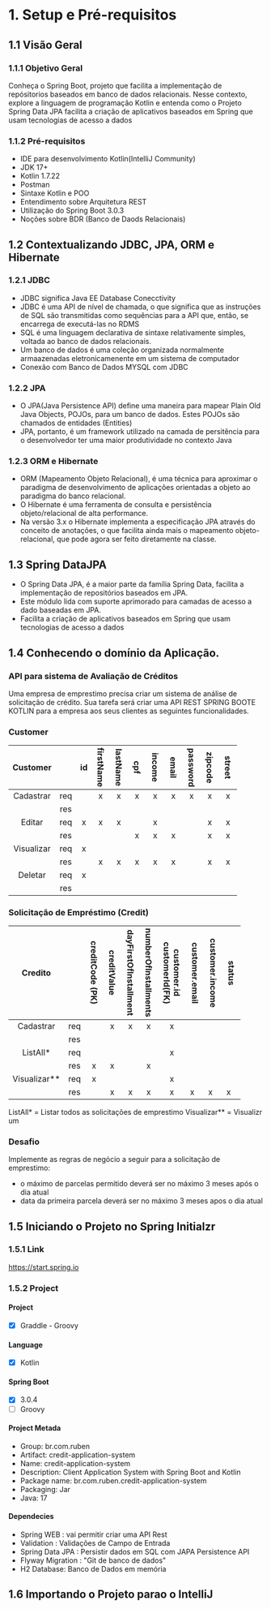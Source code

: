 # 1. Setup e Pré-requisitos
## 1.1 Visão Geral
### 1.1.1 Objetivo Geral
Conheça o Spring Boot, projeto que facilita a implementação de repósitorios baseados em banco de dados relacionais. Nesse contexto, explore a linguagem de programação  Kotlin e entenda como o Projeto Spring Data JPA facilita a criação de aplicativos baseados em Spring que usam tecnologias de acesso a dados

### 1.1.2 Pré-requisitos
- IDE para desenvolvimento Kotlin(IntelliJ Community)
- JDK 17+
- Kotlin 1.7.22
- Postman
- Sintaxe Kotlin e POO
- Entendimento sobre Arquitetura REST
- Utilização do Spring Boot 3.0.3
- Noções sobre BDR (Banco de Daods Relacionais)

## 1.2 Contextualizando JDBC, JPA, ORM e Hibernate
### 1.2.1 JDBC
- JDBC significa Java EE Database Conecctivity
- JDBC é uma API de nível de chamada, o que significa que as instruções de SQL são transmitidas como sequências para a API que, então, se encarrega de executá-las no RDMS
- SQL é uma linguagem declarativa de sintaxe relativamente simples, voltada ao banco  de dados relacionais.
- Um banco de dados é uma coleção organizada normalmente armaazenadas eletronicamenente em um sistema de computador
- Conexão com Banco de Dados MYSQL com JDBC

### 1.2.2 JPA
- O JPA(Java Persistence API) define uma maneira para mapear Plain Old Java Objects, POJOs, para um banco de dados. Estes POJOs são chamados  de entidades (Entities)
- JPA, portanto, é um framework utilizado na camada de persitência para o desenvolvedor ter uma maior produtividade no contexto Java

### 1.2.3 ORM e Hibernate
- ORM (Mapeamento Objeto Relacional), é uma técnica para aproximar o paradigma de desenvolvimento de aplicações orientadas a objeto ao paradigma do banco relacional.
- O Hibernate é uma ferramenta de consulta e persistência objeto/relacional de alta performance.
- Na versão 3.x o Hibernate implementa a especificação JPA através do conceito de anotações, o que facilita ainda mais o mapeamento objeto-relacional, que pode agora ser feito diretamente na classe.

## 1.3 Spring DataJPA
- O Spring Data JPA, é a maior parte da família Spring Data, facilita a implementação de repositórios baseados em JPA.
- Este módulo lida com suporte aprimorado para camadas de acesso a dado baseadas em JPA.
- Facilita a criação de aplicativos baseados em Spring que usam tecnologias de acesso a dados

## 1.4 Conhecendo o domínio da Aplicação.
### API para sistema de Avaliação de Créditos
Uma empresa de emprestimo precisa criar um sistema de análise de solicitação de crédito. Sua tarefa será criar uma API REST SPRING BOOTE KOTLIN para a empresa aos seus clientes as seguintes funcionalidades.

### Customer

<style>
.v {
    writing-mode: vertical-lr;
    text-align: center;
}
</style>

| Customer | | id | <div class="v">firstName</div> | <div class="v">lastName</div> | <div class="v">cpf</div> | <div class="v">income</div> | <div class="v">email</div> | <div class="v">password</div> | <div class="v">zipcode</div> | <div class="v">street</div> |
|:---:|:---:|:---:|:---:|:---:|:---:|:---:|:---:|:---:|:---:|:---:|
| Cadastrar | req | | x | x | x | x | x | x | x | x |
| | res | | | | | | | | | |
| Editar | req | x | x | x | | x | | | x | x |
| | res | | | | x | x | x | | x | x |
| Visualizar | req | x | | | | | | | | |
| | res | | x | x | x | x | x | | x | x |
| Deletar | req | x | | | | | | | | |
| | res | | | | | | | | | | 

### Solicitação de Empréstimo (Credit)

| Credito 	|  	| <div class="v">creditCode (PK)</div> 	| <div class="v">creditValue</div> 	| <div class="v">dayFirstOfInstallment</div> 	| <div class="v">numberOfInstallments</div> 	| <div class="v">customerId(FK)<br/>customer.id</div> 	| <div class="v">customer.email</div> 	| <div class="v">customer.income</div> 	| <div class="v">status</div> 	|
|:---:	|:---:	|:---:	|:---:	|:---:	|:---:	|:---:	|---	|---	|---	|
| Cadastrar 	| req 	|  	| x 	| x 	| x 	| x 	|  	|  	|  	|
|  	| res 	|  	|  	|  	|  	|  	|  	|  	|  	|
| ListAll* 	| req 	|  	|  	|  	|  	| x 	|  	|  	|  	|
|  	| res 	| x 	| x 	|  	| x 	|  	|  	|  	|  	|
| Visualizar** 	| req 	| x 	|  	|  	|  	| x 	|  	|  	|  	|
|  	| res 	|  	| x 	| x 	| x 	| x 	| x 	| x 	| x 	|

ListAll* = Listar todos as solicitações de emprestimo
Visualizar** = Visualizr um 

### Desafio
Implemente as regras de negócio a seguir para a solicitação de emprestimo:
- o máximo de parcelas permitido deverá ser  no máximo 3 meses após o dia atual
- data da primeira parcela deverá ser no máximo 3 meses apos o dia atual

## 1.5 Iniciando o Projeto no Spring Initialzr 
### 1.5.1 Link
https://start.spring.io

### 1.5.2 Project
#### Project
- [x] Graddle - Groovy


#### Language
- [x] Kotlin

#### Spring Boot
- [x] 3.0.4
- [ ] Groovy

#### Project Metada
- Group: br.com.ruben
- Artifact: credit-application-system
- Name: credit-application-system
- Description: Client Application System with Spring Boot and Kotlin
- Package name: br.com.ruben.credit-application-system
- Packaging: Jar
- Java: 17

#### Dependecies
- Spring WEB : vai permitir criar uma API Rest
- Validation : Validações de Campo de Entrada
- Spring Data JPA : Persistir dados em SQL com JAPA Persistence API
- Flyway Migration : "Git de banco de dados"
- H2 Database: Banco de Dados em memória

## 1.6 Importando o Projeto parao o IntelliJ

